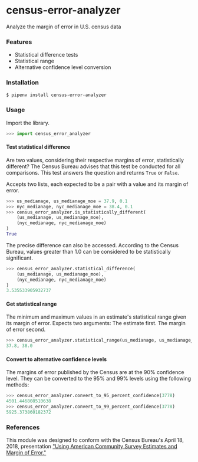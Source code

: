 # census-error-analyzer

Analyze the margin of error in U.S. census data

### Features

* Statistical difference tests
* Statistical range
* Alternative confidence level conversion

### Installation

```bash
$ pipenv install census-error-analyzer
```

### Usage

Import the library.

```python
>>> import census_error_analyzer
```

#### Test statistical difference

Are two values, considering their respective margins of error, statistically different? The Census Bureau advises that this test be conducted for all comparisons. This test answers the question and returns `True` or `False`.

Accepts two lists, each expected to be a pair with a value and its margin of error.

```python
>>> us_medianage, us_medianage_moe = 37.9, 0.1
>>> nyc_medianage, nyc_medianage_moe = 38.4, 0.1
>>> census_error_analyzer.is_statistically_different(
    (us_medianage, us_medianage_moe),
    (nyc_medianage, nyc_medianage_moe)
)
True
```

The precise difference can also be accessed. According to the Census Bureau, values greater than 1.0 can be considered to be statistically significant.

```python
>>> census_error_analyzer.statistical_difference(
    (us_medianage, us_medianage_moe),
    (nyc_medianage, nyc_medianage_moe)
)
3.535533905932737
```

#### Get statistical range

The minimum and maximum values in an estimate's statistical range given its margin of error. Expects two arguments: The estimate first. The margin of error second.

```python
>>> census_error_analyzer.statistical_range(us_medianage, us_medianage_moe)
37.8, 38.0
```

#### Convert to alternative confidence levels

The margins of error published by the Census are at the 90% confidence level. They can be converted to the 95% and 99% levels using the following methods:

```python
>>> census_error_analyzer.convert_to_95_percent_confidence(3778)
4501.446808510638
>>> census_error_analyzer.convert_to_99_percent_confidence(3778)
5925.373860182372
```

### References

This module was designed to conform with the Census Bureau's April 18, 2018, presentation ["Using American Community Survey Estimates and Margin of Error."](https://www.documentcloud.org/documents/6162551-20180418-MOE.html)
